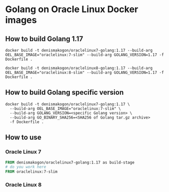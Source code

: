 # Golang on Oracle Linux Docker images

## How to build Golang 1.17
```shell
docker build -t denismakogon/oraclelinux7-golang:1.17 --build-arg OEL_BASE_IMAGE="oraclelinux:7-slim" --build-arg GOLANG_VERSION=1.17 -f Dockerfile .

docker build -t denismakogon/oraclelinux8-golang:1.17 --build-arg OEL_BASE_IMAGE="oraclelinux:8-slim" --build-arg GOLANG_VERSION=1.17 -f Dockerfile .
```

## How to build Golang specific version
```shell
docker build -t denismakogon/oraclelinux7-golang:1.17 \
  --build-arg OEL_BASE_IMAGE="oraclelinux:7-slim" \
  --build-arg GOLANG_VERSION=<specific Golang version> \
  --build-arg GO_BINARY_SHA256=<SHA256 of Golang tar.gz archive>
  -f Dockerfile .
```


## How to use

### Oracle Linux 7
```dockerfile
FROM denismakogon/oraclelinux7-golang:1.17 as build-stage
# do you work here
FROM oraclelinux:7-slim
```

### Oracle Linux 8